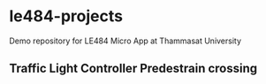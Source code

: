# le484-projects
Demo repository for LE484 Micro App at Thammasat University 

## Traffic Light Controller Predestrain crossing
